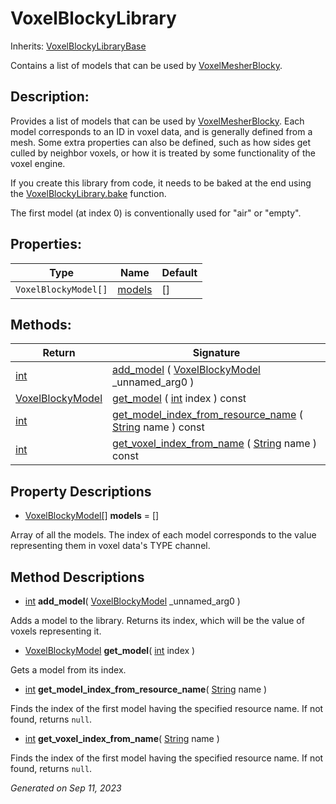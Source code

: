 # VoxelBlockyLibrary

Inherits: [VoxelBlockyLibraryBase](VoxelBlockyLibraryBase.md)

Contains a list of models that can be used by [VoxelMesherBlocky](api/VoxelMesherBlocky.md).

## Description: 

Provides a list of models that can be used by [VoxelMesherBlocky](api/VoxelMesherBlocky.md). Each model corresponds to an ID in voxel data, and is generally defined from a mesh. Some extra properties can also be defined, such as how sides get culled by neighbor voxels, or how it is treated by some functionality of the voxel engine.

If you create this library from code, it needs to be baked at the end using the [VoxelBlockyLibrary.bake](api/VoxelBlockyLibrary.md#i_bake) function.

The first model (at index 0) is conventionally used for "air" or "empty".

## Properties: 


Type                  | Name                 | Default 
--------------------- | -------------------- | --------
`VoxelBlockyModel[]`  | [models](#i_models)  | []      
<p></p>

## Methods: 


Return                                                                | Signature                                                                                                                                                             
--------------------------------------------------------------------- | ----------------------------------------------------------------------------------------------------------------------------------------------------------------------
[int](https://docs.godotengine.org/en/stable/classes/class_int.html)  | [add_model](#i_add_model) ( [VoxelBlockyModel](VoxelBlockyModel.md) _unnamed_arg0 )                                                                                   
[VoxelBlockyModel](VoxelBlockyModel.md)                               | [get_model](#i_get_model) ( [int](https://docs.godotengine.org/en/stable/classes/class_int.html) index ) const                                                        
[int](https://docs.godotengine.org/en/stable/classes/class_int.html)  | [get_model_index_from_resource_name](#i_get_model_index_from_resource_name) ( [String](https://docs.godotengine.org/en/stable/classes/class_string.html) name ) const 
[int](https://docs.godotengine.org/en/stable/classes/class_int.html)  | [get_voxel_index_from_name](#i_get_voxel_index_from_name) ( [String](https://docs.godotengine.org/en/stable/classes/class_string.html) name ) const                   
<p></p>

## Property Descriptions

- [VoxelBlockyModel[]](https://docs.godotengine.org/en/stable/classes/class_voxelblockymodel[].html)<span id="i_models"></span> **models** = []

Array of all the models. The index of each model corresponds to the value representing them in voxel data's TYPE channel.

## Method Descriptions

- [int](https://docs.godotengine.org/en/stable/classes/class_int.html)<span id="i_add_model"></span> **add_model**( [VoxelBlockyModel](VoxelBlockyModel.md) _unnamed_arg0 ) 

Adds a model to the library. Returns its index, which will be the value of voxels representing it.

- [VoxelBlockyModel](VoxelBlockyModel.md)<span id="i_get_model"></span> **get_model**( [int](https://docs.godotengine.org/en/stable/classes/class_int.html) index ) 

Gets a model from its index.

- [int](https://docs.godotengine.org/en/stable/classes/class_int.html)<span id="i_get_model_index_from_resource_name"></span> **get_model_index_from_resource_name**( [String](https://docs.godotengine.org/en/stable/classes/class_string.html) name ) 

Finds the index of the first model having the specified resource name. If not found, returns `null`.

- [int](https://docs.godotengine.org/en/stable/classes/class_int.html)<span id="i_get_voxel_index_from_name"></span> **get_voxel_index_from_name**( [String](https://docs.godotengine.org/en/stable/classes/class_string.html) name ) 

Finds the index of the first model having the specified resource name. If not found, returns `null`.

_Generated on Sep 11, 2023_
